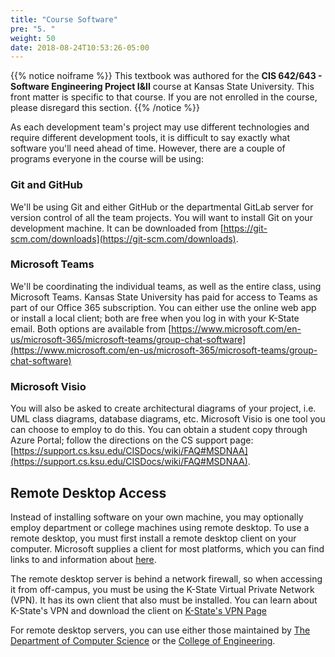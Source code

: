 ```yaml
---
title: "Course Software"
pre: "5. "
weight: 50
date: 2018-08-24T10:53:26-05:00
---
```


{{% notice noiframe %}}
This textbook was authored for the **CIS 642/643 - Software Engineering Project I&II** course at Kansas State University.  This front matter is specific to that course.  If you are not enrolled in the course, please disregard this section.
{{% /notice %}}

As each development team's project may use different technologies and require different development tools, it is difficult to say exactly what software you'll need ahead of time.  However, there are a couple of programs everyone in the course will be using:

### Git and GitHub
We'll be using Git and either GitHub or the departmental GitLab server for version control of all the team projects.  You will want to install Git on your development machine.  It can be downloaded from [https://git-scm.com/downloads](https://git-scm.com/downloads).

### Microsoft Teams 
We'll be coordinating the individual teams, as well as the entire class, using Microsoft Teams.  Kansas State University has paid for access to Teams as part of our Office 365 subscription.  You can either use the online web app or install a local client; both are free when you log in with your K-State email.  Both options are available from [https://www.microsoft.com/en-us/microsoft-365/microsoft-teams/group-chat-software](https://www.microsoft.com/en-us/microsoft-365/microsoft-teams/group-chat-software)

### Microsoft Visio
You will also be asked to create architectural diagrams of your project, i.e. UML class diagrams, database diagrams, etc.  Microsoft Visio is one tool you can choose to employ to do this.  You can obtain a student copy through Azure Portal; follow the directions on the CS support page: [https://support.cs.ksu.edu/CISDocs/wiki/FAQ#MSDNAA](https://support.cs.ksu.edu/CISDocs/wiki/FAQ#MSDNAA).

## Remote Desktop Access
Instead of installing software on your own machine, you may optionally employ department or college machines using remote desktop.  To use a remote desktop, you must first install a remote desktop client on your computer. Microsoft supplies a client for most platforms, which you can find links to and information about [here](https://docs.microsoft.com/en-us/windows-server/remote/remote-desktop-services/clients/remote-desktop-clients?redirectedfrom=MSDN).

The remote desktop server is behind a network firewall, so when accessing it from off-campus, you must be using the K-State Virtual Private Network (VPN).  It has its own client that also must be installed.  You can learn about K-State's VPN and download the client on [K-State's VPN Page](https://www.k-state.edu/its/security/secure-data/vpn/)

For remote desktop servers, you can use either those maintained by [The Department of Computer Science](https://support.cs.ksu.edu/CISDocs/wiki/Remote_Access) or the [College of Engineering](https://cecs.engg.ksu.edu/labs/vdi).  
